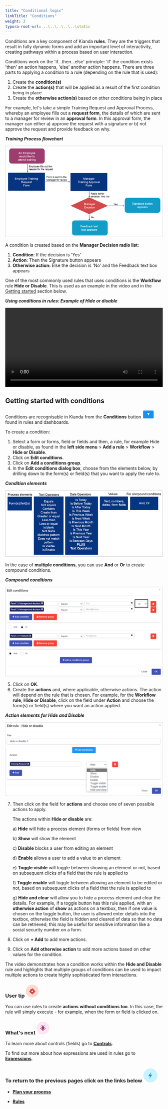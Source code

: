 ```yaml
---
title: "Conditional logic"
linkTitle: "Conditions"
weight: 3
typora-root-url: ..\..\..\..\..\static
---
```


Conditions are a key component of Kianda **rules**. They are the triggers that result in fully dynamic forms and add an important level of interactivity, creating pathways within a process based on user interaction. 

Conditions work on the 'if...then...else' principle: 'if' the condition exists 'then' an action happens, 'else' another action happens. There are three parts to applying a condition to a rule (depending on the rule that is used):

1. Create the **condition(s)**
2. Create the **action(s)** that will be applied as a result of the first condition being in place
3. Create the **otherwise action(s)** based on other conditions being in place

For example, let's take a simple Training Request and Approval Process, whereby an employee fills out a **request form**, the details of which are sent to a manager for review in an **approval form**. In this approval form, the manager can either a) approve the request with a signature or b) not approve the request and provide feedback on why. 

***Training Process flowchart***

![Training Process flowchart](/images/trainingflow.gif)

A condition is created based on the **Manager Decision radio list**:

1. **Condition**: If the decision is 'Yes'
2. **Action**: Then the Signature button appears
3. **Otherwise action:** Else the decision is 'No' and the Feedback text box appears

One of the most commonly used rules that uses conditions is the **Workflow** rule **Hide or Disable**. This is used as an example in the video and in the [Getting started](#getting-started-with-conditions) section below.

***Using conditions in rules: Example of Hide or disable***

<video width="100%" style="width:100%" controls>
    <source src="/videos/conditions.mp4">
    Your browser does not support the video tag.
    </source>
</video>



## Getting started with conditions ##

Conditions are recognisable in Kianda from the **Conditions** button ![Conditions button](/images/condition.png) found in rules and dashboards. 

To create a condition:

1. Select a form or forms, field or fields and then, a rule, for example Hide or disable, as found in the **left side menu** > **Add a rule** > **Workflow** > **Hide or Disable**. 
2. Click on **Edit conditions**.
3. Click on **Add a conditions group**.
4. In the **Edit conditions dialog box**, choose from the elements below, by drilling down to the form(s) or field(s) that you want to apply the rule to.

***Condition elements***

![Condition elements](/images/conditions3.gif)

In the case of **multiple conditions**, you can use **And** or **Or** to create compound conditions.

***Compound conditions***

![Compound conditions](/images/editconditions.gif)

5. Click on **OK**.
6. Create the **actions** and, where applicable, otherwise actions. The action will depend on the rule that is chosen. For example, for the **Workflow rule**, **Hide or Disable**, click on the field under **Action** and choose the form(s) or field(s) where you want an action applied.


***Action elements for Hide and Disable***

![7 actions for Hide or Disable](/images/hideoptions.gif)

7. Then click on the field for **actions** and choose one of seven possible actions to apply.

   The actions within **Hide or disable** are: 

   a) **Hide** will hide a process element (forms or fields) from view

   b) **Show** will show the element

   c) **Disable** blocks a user from editing an element

   d) **Enable** allows a user to add a value to an element

   e) **Toggle visible** will toggle between showing an element or not, based on subsequent clicks of a field that the rule is applied to

   f) **Toggle enable** will toggle between allowing an element to be edited or not, based on subsequent clicks of a field that the rule is applied to

   g) **Hide and clear** will allow you to hide a process element and clear the details. For example, if a toggle button has this rule applied, with an **otherwise action** of **show** as actions on a textbox, then if one value is chosen on the toggle button, the user is allowed enter details into the textbox, otherwise the field is hidden and cleared of data so that no data can be retrieved; this may be useful for sensitive information like a social security number on a form.

8. Click on **+ Add** to add more actions. 

8. Click on **Add otherwise action** to add more actions based on other values for the condition.

The video demonstrates how a condition works within the **Hide and Disable** rule and highlights that multiple groups of conditions can be used to impact multiple actions to create highly sophisticated form interactions. 



### User tip  ![Target icon](/images/05.png)

You can use rules to create **actions** **without conditions too**. In this case, the rule will simply execute - for example, when the form or field is clicked on.





### What's next  ![Idea icon](/images/18.png)

To learn more about controls (fields) go to [**Controls**](/docs/getting-started/create-first-process/plan-your-process/controls/). 

To find out more about how expressions are used in rules go to [**Expressions**](/docs/getting-started/create-first-process/plan-your-process/expressions/). 



### **To return to the previous pages click on the links below**  ![Idea icon](/images/10.png)

- [**Plan your process**](/docs/getting-started/create-first-process/plan-your-process/) 

- [**Rules**](/docs/getting-started/create-first-process/plan-your-process/rules/)

  

